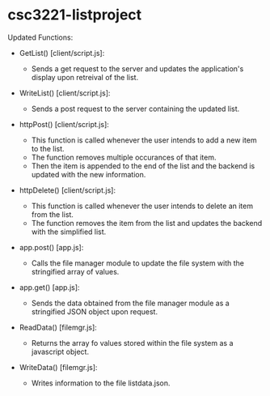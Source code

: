 # csc3221-listproject
Updated Functions:

- GetList() [client/script.js]:
  - Sends a get request to the server and updates the application's display upon retreival of the list.

- WriteList() [client/script.js]:
  - Sends a post request to the server containing the updated list.

- httpPost() [client/script.js]:
  - This function is called whenever the user intends to add a new item to the list.
  - The function removes multiple occurances of that item.
  - Then the item is appended to the end of the list and the backend is updated with the new information.
 
- httpDelete() [client/script.js]:
  - This function is called whenever the user intends to delete an item from the list.
  - The function removes the item from the list and updates the backend with the simplified list.

- app.post() [app.js]:
  - Calls the file manager module to update the file system with the stringified array of values.

- app.get() [app.js]:
  - Sends the data obtained from the file manager module as a stringified JSON object upon request.
 
- ReadData() [filemgr.js]:
  - Returns the array fo values stored within the file system as a javascript object.

- WriteData() [filemgr.js]:
  - Writes information to the file listdata.json.
